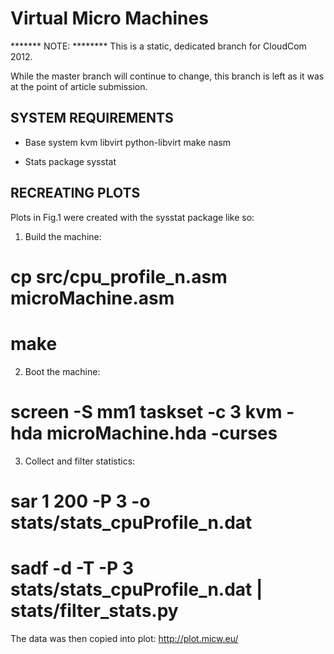 Virtual Micro Machines
======================

******* NOTE: ********
This is a static, dedicated branch for CloudCom 2012. 

While the master branch will continue to change, this branch is left as it was at the point of article submission.


SYSTEM REQUIREMENTS
-------------------

- Base system
  kvm
  libvirt
  python-libvirt
  make
  nasm

- Stats package
  sysstat




RECREATING PLOTS
----------------

Plots in Fig.1 were created with the sysstat package like so:

1. Build the machine:
# cp src/cpu_profile_n.asm microMachine.asm
# make

2. Boot the machine:
# screen -S mm1 taskset -c 3 kvm -hda microMachine.hda -curses

3. Collect and filter statistics:
# sar 1 200 -P 3 -o stats/stats_cpuProfile_n.dat
# sadf -d -T -P 3 stats/stats_cpuProfile_n.dat | stats/filter_stats.py 

The data was then copied into plot: http://plot.micw.eu/


